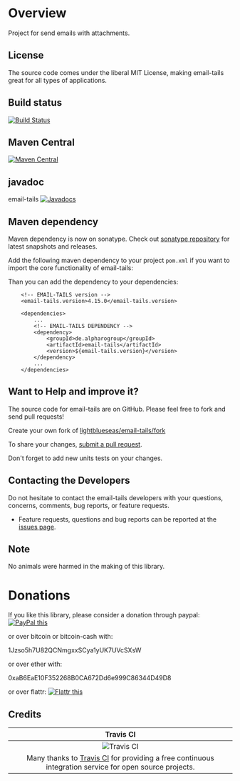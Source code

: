 # Overview

Project for send emails with attachments. 

## License

The source code comes under the liberal MIT License, making email-tails great for all types of applications.

## Build status

[![Build Status](https://travis-ci.org/lightblueseas/email-tails.svg?branch=master)](https://travis-ci.org/lightblueseas/email-tails)

## Maven Central

[![Maven Central](https://maven-badges.herokuapp.com/maven-central/de.alpharogroup/email-tails/badge.svg)](https://maven-badges.herokuapp.com/maven-central/de.alpharogroup/email-tails)

## javadoc

email-tails [![Javadocs](http://www.javadoc.io/badge/de.alpharogroup/email-tails.svg)](http://www.javadoc.io/doc/de.alpharogroup/email-tails)

## Maven dependency

Maven dependency is now on sonatype.
Check out [sonatype repository](https://oss.sonatype.org/index.html#nexus-search;gav~de.alpharogroup~email-tails~~~) for latest snapshots and releases.

Add the following maven dependency to your project `pom.xml` if you want to import the core functionality of email-tails:

Than you can add the dependency to your dependencies:

		<!-- EMAIL-TAILS version -->
		<email-tails.version>4.15.0</email-tails.version>

		<dependencies>
			...
            <!-- EMAIL-TAILS DEPENDENCY -->
			<dependency>
				<groupId>de.alpharogroup</groupId>
				<artifactId>email-tails</artifactId>
				<version>${email-tails.version}</version>
			</dependency>
			...
		</dependencies>


## Want to Help and improve it? ###

The source code for email-tails are on GitHub. Please feel free to fork and send pull requests!

Create your own fork of [lightblueseas/email-tails/fork](https://github.com/lightblueseas/email-tails/fork)

To share your changes, [submit a pull request](https://github.com/lightblueseas/email-tails/pull/new/develop).

Don't forget to add new units tests on your changes.

## Contacting the Developers

Do not hesitate to contact the email-tails developers with your questions, concerns, comments, bug reports, or feature requests.
- Feature requests, questions and bug reports can be reported at the [issues page](https://github.com/lightblueseas/email-tails/issues).

## Note

No animals were harmed in the making of this library.

# Donations

If you like this library, please consider a donation through paypal: <a href="https://www.paypal.com/cgi-bin/webscr?cmd=_s-xclick&hosted_button_id=B37J9DZF6G9ZC" target="_blank">
<img src="https://www.paypalobjects.com/en_US/GB/i/btn/btn_donateCC_LG.gif" alt="PayPal this" title="PayPal – The safer, easier way to pay online!" border="0" />
</a>

or over bitcoin or bitcoin-cash with:

1Jzso5h7U82QCNmgxxSCya1yUK7UVcSXsW

or over ether with:

0xaB6EaE10F352268B0CA672Dd6e999C86344D49D8

or over flattr: 
<a href="https://flattr.com/submit/auto?fid=r7vp62&url=https%3A%2F%2Fgithub.com%2Flightblueseas%2Femail-tails" target="_blank">
<img src="http://api.flattr.com/button/flattr-badge-large.png" alt="Flattr this" title="Flattr this" border="0" />
</a>

## Credits

|Travis CI|
|:-:|
|![Travis CI](https://travis-ci.com/images/logos/TravisCI-Full-Color.png)|
|Many thanks to [Travis CI](https://travis-ci.org) for providing a free continuous integration service for open source projects.|



